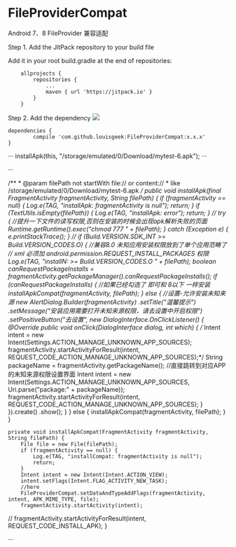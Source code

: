 # FileProviderCompat

Android 7、8 FileProvider 兼容适配

Step 1. Add the JitPack repository to your build file

Add it in your root build.gradle at the end of repositories:
```
	allprojects {
		repositories {
			...
			maven { url 'https://jitpack.io' }
		}
	}
```


Step 2. Add the dependency  [![](https://jitpack.io/v/louisgeek/FileProviderCompat.svg)](https://jitpack.io/#louisgeek/FileProviderCompat)

	dependencies {
	        compile 'com.github.louisgeek:FileProviderCompat:x.x.x'
	}



···
installApk(this, "/storage/emulated/0/Download/mytest-6.apk");
···

···

   /**
     * @param filePath not startWith  file://  or  content://
     *                 like  /storage/emulated/0/Download/mytest-6.apk
     */
    public void installApk(final FragmentActivity fragmentActivity, String filePath) {
        if (fragmentActivity == null) {
            Log.e(TAG, "installApk: fragmentActivity is null");
            return;
        }
        if (TextUtils.isEmpty(filePath)) {
            Log.e(TAG, "installApk: error");
            return;
        }
        //
        try {
            //提升一下文件的读写权限,否则在安装的时候会出现apk解析失败的页面
            Runtime.getRuntime().exec("chmod 777 " + filePath);
        } catch (Exception e) {
            e.printStackTrace();
        }
        //
        if (Build.VERSION.SDK_INT >= Build.VERSION_CODES.O) {
            //兼容8.0 未知应用安装权限放到了单个应用范畴了
            // xml 必须加 android.permission.REQUEST_INSTALL_PACKAGES 权限
            Log.e(TAG, "installN: >= Build.VERSION_CODES.O " + filePath);
            boolean canRequestPackageInstalls = fragmentActivity.getPackageManager().canRequestPackageInstalls();
            if (canRequestPackageInstalls) {
                //如果已经勾选了 即可和 8以下 一样安装
                installApkCompat(fragmentActivity, filePath);
            } else {
                //设置-允许安装未知来源
                new AlertDialog.Builder(fragmentActivity)
                        .setTitle("温馨提示")
                        .setMessage("安装应用需要打开未知来源权限，请去设置中开启权限")
                        .setPositiveButton("去设置", new DialogInterface.OnClickListener() {
                            @Override
                            public void onClick(DialogInterface dialog, int which) {
                                /* Intent intent = new Intent(Settings.ACTION_MANAGE_UNKNOWN_APP_SOURCES);
                                fragmentActivity.startActivityForResult(intent, REQUEST_CODE_ACTION_MANAGE_UNKNOWN_APP_SOURCES);*/
                                String packageName = fragmentActivity.getPackageName();
                                //直接跳转到对应APP的未知来源权限设置界面
                                Intent intent = new Intent(Settings.ACTION_MANAGE_UNKNOWN_APP_SOURCES, Uri.parse("package:" + packageName));
                                fragmentActivity.startActivityForResult(intent, REQUEST_CODE_ACTION_MANAGE_UNKNOWN_APP_SOURCES);
                            }
                        }).create()
                        .show();
            }
        } else {
            installApkCompat(fragmentActivity, filePath);
        }
    }

    private void installApkCompat(FragmentActivity fragmentActivity, String filePath) {
        File file = new File(filePath);
        if (fragmentActivity == null) {
            Log.e(TAG, "installCompat: fragmentActivity is null");
            return;
        }
        Intent intent = new Intent(Intent.ACTION_VIEW);
        intent.setFlags(Intent.FLAG_ACTIVITY_NEW_TASK);
        //here
        FileProviderCompat.setDataAndTypeAddFlags(fragmentActivity, intent, APK_MIME_TYPE, file);
        fragmentActivity.startActivity(intent);
//        fragmentActivity.startActivityForResult(intent, REQUEST_CODE_INSTALL_APK);
    }
	
···
